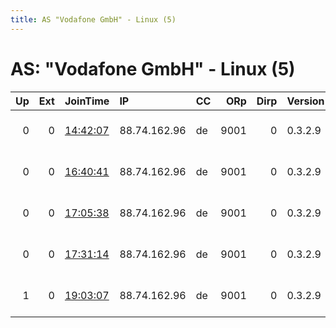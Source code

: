 ```yaml
---
title: AS "Vodafone GmbH" - Linux (5)
---
```


# AS: "Vodafone GmbH" - Linux (5)

|   Up |   Ext | JoinTime                                                                                            | IP           | CC   |   ORp |   Dirp | Version   | Contact                      | Nickname     |   eFamMembers |
|-----:|------:|:----------------------------------------------------------------------------------------------------|:-------------|:-----|------:|-------:|:----------|:-----------------------------|:-------------|--------------:|
|    0 |     0 | [14:42:07](https://metrics.torproject.org/rs.html#details/1B312D1AAC39EC6270E917FD291CD1453A974E5B) | 88.74.162.96 | de   |  9001 |      0 | 0.3.2.9   | Linus Liberty &lt;linus.libe | amisraelchai |             1 |
|    0 |     0 | [16:40:41](https://metrics.torproject.org/rs.html#details/C9F9DC630469E301796454F673445C2204399177) | 88.74.162.96 | de   |  9001 |      0 | 0.3.2.9   | Linus Liberty &lt;linus.libe | amisraelchai |             1 |
|    0 |     0 | [17:05:38](https://metrics.torproject.org/rs.html#details/EF3B452CE3B6450814332EF23C34B0D056E6003F) | 88.74.162.96 | de   |  9001 |      0 | 0.3.2.9   | Linus Liberty &lt;linus.libe | amisraelchai |             1 |
|    0 |     0 | [17:31:14](https://metrics.torproject.org/rs.html#details/94A231E7DA961C1989FACF5F0BE39C93B630C566) | 88.74.162.96 | de   |  9001 |      0 | 0.3.2.9   | Linus Liberty &lt;linus.libe | amisraelchai |             1 |
|    1 |     0 | [19:03:07](https://metrics.torproject.org/rs.html#details/652157980B48D396DA42609F7482859F1299152F) | 88.74.162.96 | de   |  9001 |      0 | 0.3.2.9   | Linus Liberty &lt;linus.libe | amisraelchai |             1 |
